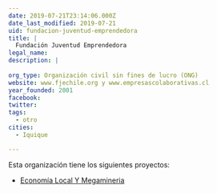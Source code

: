 ```yaml
---
date: 2019-07-21T23:14:06.000Z
date_last_modified: 2019-07-21
uid: fundacion-juventud-emprendedora
title: |
  Fundación Juventud Emprendedora
legal_name: 
description: |
  
org_type: Organización civil sin fines de lucro (ONG)
website: www.fjechile.org y www.empresascolaborativas.cl
year_founded: 2001
facebook: 
twitter: 
tags:
  - otro
cities: 
  - Iquique

---
```


Esta organización tiene los siguientes proyectos:

- [Economía Local Y Megamineria](/proyectos/economia-local-y-megamineria)

